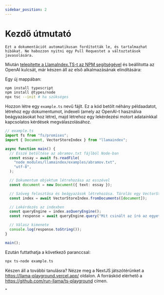 ```yaml
---
sidebar_position: 2
---
```


# Kezdő útmutató

`Ezt a dokumentációt automatikusan fordították le, és tartalmazhat hibákat. Ne habozzon nyitni egy Pull Requestet a változtatások javasolására.`

Miután [telepítette a LlamaIndex.TS-t az NPM segítségével](installation) és beállította az OpenAI kulcsát, már készen áll az első alkalmazásának elindítására:

Egy új mappában:

```bash npm2yarn
npm install typescript
npm install @types/node
npx tsc --init # ha szükséges
```

Hozzon létre egy `example.ts` nevű fájlt. Ez a kód betölt néhány példaadatot, létrehoz egy dokumentumot, indexeli (amely az OpenAI-t használva beágyazásokat hoz létre), majd létrehoz egy lekérdezési motort adatainkkal kapcsolatos kérdések megválaszolásához.

```ts
// example.ts
import fs from "fs/promises";
import { Document, VectorStoreIndex } from "llamaindex";

async function main() {
  // Esszé betöltése az abramov.txt fájlból Node-ban
  const essay = await fs.readFile(
    "node_modules/llamaindex/examples/abramov.txt",
    "utf-8",
  );

  // Dokumentum objektum létrehozása az esszével
  const document = new Document({ text: essay });

  // Szöveg felosztása és beágyazások létrehozása. Tárolás egy VectorStoreIndex-ben
  const index = await VectorStoreIndex.fromDocuments([document]);

  // Lekérdezés az indexben
  const queryEngine = index.asQueryEngine();
  const response = await queryEngine.query("Mit csinált az író az egyetemen?");

  // Válasz kimenete
  console.log(response.toString());
}

main();
```

Ezután futtathatja a következő paranccsal:

```bash
npx ts-node example.ts
```

Készen áll a további tanulásra? Nézze meg a NextJS játszótérünket a https://llama-playground.vercel.app/ oldalon. A forráskód elérhető a https://github.com/run-llama/ts-playground címen.

"
